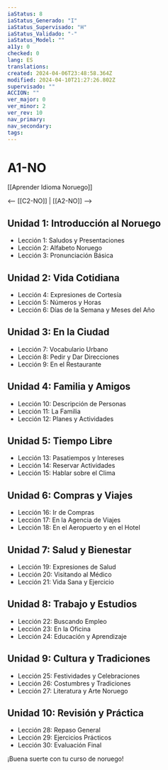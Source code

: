```yaml
---
iaStatus: 8
iaStatus_Generado: "I"
iaStatus_Supervisado: "H"
iaStatus_Validado: "-"
iaStatus_Model: ""
a11y: 0
checked: 0
lang: ES
translations: 
created: 2024-04-06T23:48:58.364Z
modified: 2024-04-10T21:27:26.802Z
supervisado: ""
ACCION: ""
ver_major: 0
ver_minor: 2
ver_rev: 10
nav_primary: 
nav_secondary: 
tags:
---
```

# A1-NO

[[Aprender Idioma Noruego]]

<-- [[C2-NO]] | [[A2-NO]] -->

## Unidad 1: Introducción al Noruego
- Lección 1: Saludos y Presentaciones
- Lección 2: Alfabeto Noruego
- Lección 3: Pronunciación Básica

## Unidad 2: Vida Cotidiana
- Lección 4: Expresiones de Cortesía
- Lección 5: Números y Horas
- Lección 6: Días de la Semana y Meses del Año

## Unidad 3: En la Ciudad
- Lección 7: Vocabulario Urbano
- Lección 8: Pedir y Dar Direcciones
- Lección 9: En el Restaurante

## Unidad 4: Familia y Amigos
- Lección 10: Descripción de Personas
- Lección 11: La Familia
- Lección 12: Planes y Actividades

## Unidad 5: Tiempo Libre
- Lección 13: Pasatiempos y Intereses
- Lección 14: Reservar Actividades
- Lección 15: Hablar sobre el Clima

## Unidad 6: Compras y Viajes
- Lección 16: Ir de Compras
- Lección 17: En la Agencia de Viajes
- Lección 18: En el Aeropuerto y en el Hotel

## Unidad 7: Salud y Bienestar
- Lección 19: Expresiones de Salud
- Lección 20: Visitando al Médico
- Lección 21: Vida Sana y Ejercicio

## Unidad 8: Trabajo y Estudios
- Lección 22: Buscando Empleo
- Lección 23: En la Oficina
- Lección 24: Educación y Aprendizaje

## Unidad 9: Cultura y Tradiciones
- Lección 25: Festividades y Celebraciones
- Lección 26: Costumbres y Tradiciones
- Lección 27: Literatura y Arte Noruego

## Unidad 10: Revisión y Práctica
- Lección 28: Repaso General
- Lección 29: Ejercicios Prácticos
- Lección 30: Evaluación Final

¡Buena suerte con tu curso de noruego!
